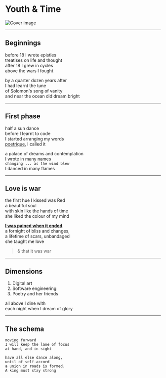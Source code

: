 # Youth & Time

![Cover image](https://null-assetz.netlify.app/images/art/24072021-youth-and-time.png)

---

## Beginnings

before 18 I wrote epistles  
treatises on life and thought  
after 18 I grew in cycles  
above the wars I fought

by a quarter dozen years after  
I had learnt the tune  
of Solomon's song of vanity  
and near the ocean did dream bright

---

## First phase

half a sun dance  
before I learnt to code  
I started arranging my words  
[poetrique](https://poetrique.github.io/archives/), I called it

a palace of dreams and contemplation  
I wrote in many names  
`changing ... as the wind blew`  
I danced in many flames

---

## Love is war

the first hue I kissed was Red  
a beautiful soul  
with skin like the hands of time  
she liked the colour of my mind

[**I was pained when it ended**](https://ilovedred.netlify.app/).  
a fornight of bliss and changes,  
a lifetime of scars, unbandaged  
she taught me love

> & that it was war

---

## Dimensions

1. Digital art
1. Software engineering
1. Poetry and her friends

all above I dine with  
each night when I dream of glory

---

## The schema

```
moving forward
I will keep the lane of focus
at hand, and in sight

have all else dance along,
until of self-accord
a union in roads is formed.
A king must stay strong
```
